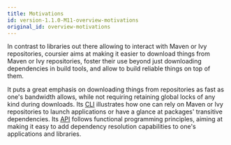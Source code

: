 ```yaml
---
title: Motivations
id: version-1.1.0-M11-overview-motivations
original_id: overview-motivations
---
```


In contrast to libraries out there allowing to interact with Maven or Ivy
repositories, coursier aims at making it easier to download things from
Maven or Ivy repositories, foster their use beyond just downloading dependencies
in build tools, and allow to build reliable things on top of them.

It puts a great emphasis on downloading things from repositories as fast as
one's bandwidth allows, while not requiring retaining global locks of any
kind during downloads. Its [CLI](cli-overview.md) illustrates how one can
rely on Maven or Ivy repositories to launch applications or have a glance at
packages' transitive dependencies. Its [API](api.md) follows functional
programming principles, aiming at making it easy to add dependency resolution
capabilities to one's applications and libraries.
